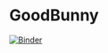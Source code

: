 # GoodBunny

[![Binder](https://mybinder.org/badge_logo.svg)](https://mybinder.org/v2/gh/jmake/GoodBunny/HEAD)
